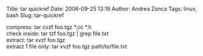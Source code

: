 Title: tar quickref
Date: 2006-09-25 13:19
Author: Andrea Zonca
Tags: linux, bash
Slug: tar-quickref

<p>
 compress: tar cvzf foo.tgz *.cc *.h
 <br/>
 check inside: tar tzf foo.tgz | grep file.txt
 <br/>
 extract: tar xvzf foo.tgz
 <br/>
 extract 1 file only: tar xvzf foo.tgz path/to/file.txt
</p>
